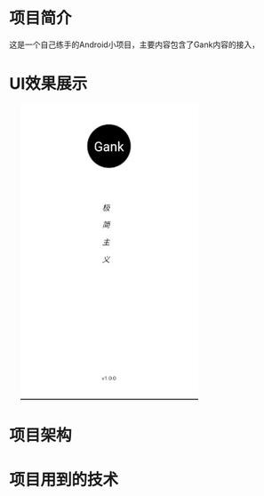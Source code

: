 # 项目简介
这是一个自己练手的Android小项目，主要内容包含了Gank内容的接入，
# UI效果展示

<img src="screen/start.png" width="320" hspace="20"/>

# 项目架构

# 项目用到的技术


